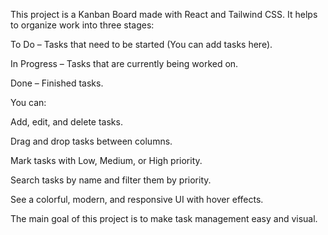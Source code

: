 This project is a Kanban Board made with React and Tailwind CSS.
It helps to organize work into three stages:

To Do – Tasks that need to be started (You can add tasks here).

In Progress – Tasks that are currently being worked on.

Done – Finished tasks.

You can:

Add, edit, and delete tasks.

Drag and drop tasks between columns.

Mark tasks with Low, Medium, or High priority.

Search tasks by name and filter them by priority.

See a colorful, modern, and responsive UI with hover effects.

The main goal of this project is to make task management easy and visual.